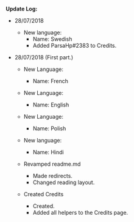 __**Update Log:**__

- 28/07/2018
	- New language:
		- Name: Swedish
		- Added ParsaHp#2383 to Credits.
		
		
		
		
		
		
		
		
	
	
	

- 28/07/2018 (First part.)
	- New Language:
		- Name: French

	- New Language:
		- Name: English

	- New Language:
		- Name: Polish

	- New language:
		- Name: Hindi

	- Revamped readme.md
		- Made redirects.
		- Changed reading layout.

	- Created Credits
		- Created.
		- Added all helpers to the Credits page.
